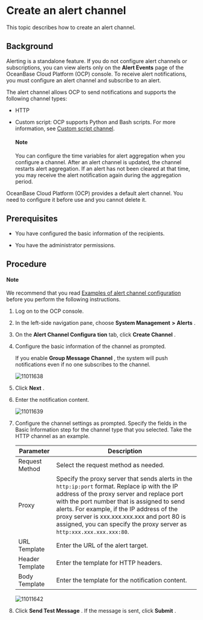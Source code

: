 Create an alert channel
============================================

This topic describes how to create an alert channel.

Background
-------------------------------

Alerting is a standalone feature. If you do not configure alert channels or subscriptions, you can view alerts only on the **Alert Events** page of the OceanBase Cloud Platform (OCP) console. To receive alert notifications, you must configure an alert channel and subscribe to an alert.

The alert channel allows OCP to send notifications and supports the following channel types:

* HTTP
* Custom script: OCP supports Python and Bash scripts. For more information, see [Custom script channel](../1200.appendix/900.alarm-channel-configuration-example.md).





  <main id="notice" type='explain'>
    <h4>Note</h4>
    <p>You can configure the time variables for alert aggregation when you configure a channel. After an alert channel is updated, the channel restarts alert aggregation. If an alert has not been cleared at that time, you may receive the alert notification again during the aggregation period.</p>
  </main>

OceanBase Cloud Platform (OCP) provides a default alert channel. You need to configure it before use and you cannot delete it.

Prerequisites
----------------------------------

* You have configured the basic information of the recipients.



* You have the administrator permissions.






Procedure
------------------------------

  <main id="notice" type='explain'>
    <h4>Note</h4>
    <p>We recommend that you read <a href="../1200.appendix/900.alarm-channel-configuration-example.md">Examples of alert channel configuration</a> before you perform the following instructions.</p>
  </main>

1. Log on to the OCP console.



2. In the left-side navigation pane, choose **System Management** **\>** **Alerts** .



3. On the **Alert Channel Configura** **tion** tab, click **Create Channel** .



4. Configure the basic information of the channel as prompted.

   If you enable **Group Message Channel** , the system will push notifications even if no one subscribes to the channel.

   ![11011638](https://help-static-aliyun-doc.aliyuncs.com/assets/img/en-US/5772477361/p346333.png)


5. Click **Next** .



6. Enter the notification content.

   ![11011639](https://help-static-aliyun-doc.aliyuncs.com/assets/img/en-US/5772477361/p346335.png)


7. Configure the channel settings as prompted. Specify the fields in the Basic Information step for the channel type that you selected. Take the HTTP channel as an example.



   |    Parameter    |                                                                                                                                                                                Description                                                                                                                                                                                |
   |-----------------|---------------------------------------------------------------------------------------------------------------------------------------------------------------------------------------------------------------------------------------------------------------------------------------------------------------------------------------------------------------------------|
   | Request Method  | Select the request method as needed.                                                                                                                                                                                                                                                                                                                                      |
   | Proxy           | Specify the proxy server that sends alerts in the `http:ip:port` format. Replace ip with the IP address of the proxy server and replace port with the port number that is assigned to send alerts.  For example, if the IP address of the proxy server is xxx.xxx.xxx.xxx and port 80 is assigned, you can specify the proxy server as `http:xxx.xxx.xxx.xxx:80`. |
   | URL Template    | Enter the URL of the alert target.                                                                                                                                                                                                                                                                                                                                        |
   | Header Template | Enter the template for HTTP headers.                                                                                                                                                                                                                                                                                                                                      |
   | Body Template   | Enter the template for the notification content.                                                                                                                                                                                                                                                                                                                          |



   ![11011642](https://help-static-aliyun-doc.aliyuncs.com/assets/img/en-US/6772477361/p346340.png)


8. Click **Send Test Message** . If the message is sent, click **Submit** .
